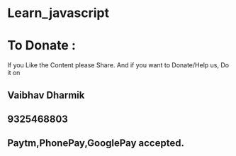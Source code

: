 # Learn_javascript

# To Donate :
If you Like the Content please Share.
And if you want to Donate/Help us, Do it on
## Vaibhav Dharmik
## 9325468803
## Paytm,PhonePay,GooglePay accepted.
